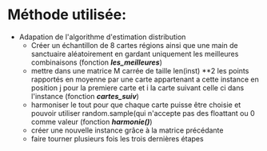 # Méthode utilisée:
* Adapation de l'algorithme d'estimation distribution
  + Créer un échantillon de 8 cartes régions ainsi que une main de sanctuaire aléatoirement en gardant uniquement les meilleures combinaisons (fonction ***les_meilleures***)
  + mettre dans une matrice M carrée de taille len(inst) **2 les points rapportés en moyenne par une carte appartenant a cette instance en position j pour la premiere carte et i la carte suivant celle ci dans l'instance (fonction ***cartes_suiv***)
  + harmoniser le tout pour que chaque carte puisse être choisie et pouvoir utiliser random.sample(qui n'accepte pas des floattant ou 0 comme valeur (fonction ***harmonie()***)
  + créer une nouvelle instance grâce à la matrice précédante 
  + faire tourner plusieurs fois les trois dernières étapes 
